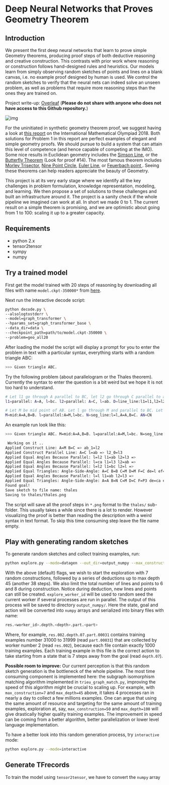 # Deep Neural Networks that Proves Geometry Theorem

## Introduction

We present the first deep neural networks that learn to prove simple Geometry theorems, producing proof steps of both deductive reasoning and creative construction. This contrasts with prior work where reasoning or construction follows hand-designed rules and heuristics. Our models learn from simply observing random sketches of points and lines on a blank canvas, i.e. no example proof designed by human is used. We control the random sketches to verify that the neural nets can indeed solve an unseen problem, as well as problems that require more reasoning steps than the ones they are trained on.


Project write-up: [Overleaf](https://www.overleaf.com/read/jjcgbdqkmzcz) (**Please do not share with anyone who does not have access to this Github repository.**)

![img](https://imgur.com/yJVCotO.png)

For the uninitiated in synthetic geometry theorem proof, we suggest having a look at [this report](https://www.imo-register.org.uk/2018-report-dominic.pdf) on the International Mathematical Olympiad 2018. Both solutions for Problem 1 in this report are perfect examples of elegant and simple geometry proofs. We should pursue to build a system that can attain this level of competence (and hence capable of competing at the IMO). Some nice results in Euclidean geometry includes the [Simson Line](https://en.wikipedia.org/wiki/Simson_line), or the [Butterfly Theorem](http://www.cut-the-knot.org/pythagoras/Butterfly.shtml) (Look for proof #14). The most famous theorem includes [Morley Trisector](https://en.wikipedia.org/wiki/Morley%27s_trisector_theorem), [Nine Point Circle](http://mathworld.wolfram.com/Nine-PointCircle.html), [Euler Line](https://en.wikipedia.org/wiki/Euler_line), or [Feuerbach point
](https://en.wikipedia.org/wiki/Feuerbach_point). Seeing these theorems can help readers appreciate the beauty of Geometry.

This project is at its very early stage where we identify all the key challenges in problem formulation, knowledge representation, modeling, and learning. We then propose a set of solutions to these challenges and built an infrastructure around it. The project is a sanity check if the whole pipeline we imagined can work at all. In short we made 0 to 1. The current result on a simple theorem is promising, and we are optimistic about going from 1 to 100: scaling it up to a greater capacity.

## Requirements

* python 2.x
* tensor2tensor
* sympy
* numpy


## Try a trained model

First get the model trained with 20 steps of reasoning by downloading all files with name `model.ckpt-350000*` from [here](https://console.cloud.google.com/storage/browser/geo_reasoning/all20_modelv1_lr0d05/avg/?project=optimal-buffer-256200&pli=1).

Next run the interactive decode script:


```bash
python decode.py \
--alsologtostderr \
--model=graph_transformer \
--hparams_set=graph_transformer_base \
--data_dir=data \
--checkpoint_path=path/to/model.ckpt-350000 \
--problem=geo_all20
```

After loading the model the script will display a prompt for you to enter the problem in text with a particular syntax, everything starts with a random triangle ABC:

```bash
>>> Given triangle ABC. 
```

Try the following problem (about parallelogram or the Thales theorem). Currently the syntax to enter the question is a bit weird but we hope it is not too hard to understand.

```bash
# Let l1 go through A parallel to BC, let l2 go through C parallel to ab, D is the intersection of l1 and l2. Prove that DA=BC:
l1=parallel: A=A, l=bc. l2=parallel: A=C, l=ab. D=line_line:l1=l1,l2=l2. DA=BC

# Let M be mid point of AB. Let l go through M and parallel to BC. Let N be the intersection of l and AC. Prove that N is midpoint of AC:
M=mid:A=A,B=B. l=parallel:A=M,l=bc. N=seg_line:l=l,A=A,B=C. AN=CN
```

An example run look like this:

```bash
>>> Given triangle ABC. M=mid:A=A,B=B. l=parallel:A=M,l=bc. N=seg_line:l=l,A=A,B=C. AN=CN

 Working on it ..
Applied Construct Line: A=M B=C => ab_1=l2
Applied Construct Parallel Line: A=C l=ab => l2_0=l3
Applied Equal Angles Because Parallel: l=l2 l1=ab l2=l3 =>
Applied Equal Angles Because Parallel: l=ca l1=l3 l2=ab =>
Applied Equal Angles Because Parallel: l=l2 l1=bc l2=l =>
Applied Equal Triangles: Angle-Side-Angle: A=C B=B C=M D=M F=C de=l ef=l3 => E_0=P3
Applied Equal Angles Because Parallel: l=l l1=ab l2=l3 =>
Applied Equal Triangles: Angle-Side-Angle: A=A B=N C=M D=C F=P3 de=ca ef=l =>
Found goal!
Save sketch to file name: thales
Saving to thales/thales.png
```

The script will save all the proof steps in `*.png` format to the `thales/` sub-folder. This usually takes a while since there is a lot to render. However visualizing the proof is better than reading the description with a weird syntax in text format. To skip this time consuming step leave the file name empty.

## Play with generating random sketches

To generate random sketches and collect training examples, run:

```bash
python explore.py --mode=datagen --out_dir=output_numpy --max_construction=7 --max_depth=45 --max_line=6 --max_point=8 --explore_worker_id=1234
```

With the above (default) flags, we wish to start the exploration with 7 random constructions, followed by a series of deductions up to max depth 45 (another 38 steps). We also limit the total number of lines and points to 6 and 8 during construction. Notice during deduction, new lines and points can still be created. `explore_worker_id` will be used to random seed the current worker if several processes are run in parallel. The output of this process will be saved to directory `output_numpy/`. Here the state, goal and action will be converted into `numpy` arrays and serialized into binary files with name:

```bash
res.<worker_id>.depth.<depth>.part.<part>
```

Where, for example, `res.002.depth.07.part.00031` contains training examples number 31000 to 31999 (read `part.00031`) that are collected by worker number 2 (read `res.002`), because each file contain exactly 1000 training examples. Each training example in this file is the correct action to take starting from a state that is 7 steps away from the goal (read `depth.07`).

**Possible room to improve:** Our current perception is that this random sketch generation is the bottleneck of the whole pipeline. The most time consuming component is implemented here: the subgraph isomorphism matching algorithm implemented in `trieu_graph_match.py`, improving the speed of this algorithm might be crucial to scaling up. For example, with `max_construction=7` and `max_depth=45` above, it takes 4 processes ran in nearly a day to collect a few millions examples. One can argue that using the same amount of resource and targeting for the same amount of training examples, exploration at, say, `max_construction=50` and `max_depth=100` will give drastically higher quality training examples. The improvement in speed can be coming from a better algorithm, better parallelization or lower level language implementation.

To have a better look into this random generation process, try `interactive` mode:

```bash
python explore.py --mode=interactive
```


## Generate TFrecords

To train the model using `tensor2tensor`, we have to convert the `numpy` array




